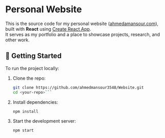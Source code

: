 # Personal Website

This is the source code for my personal website ([ahmedamansour.com](https://ahmedamansour.com/)), built with **React** using [Create React App](https://github.com/facebook/create-react-app).  
It serves as my portfolio and a place to showcase projects, research, and other work.

## 🚀 Getting Started

To run the project locally:

1. Clone the repo:
   ```bash
   git clone https://github.com/ahmedmansour3548/Website.git
   cd <your-repo>```
2. Install dependencies:
   ```bash
   npm install
2. Start the development server:
   ```bash
   npm start

